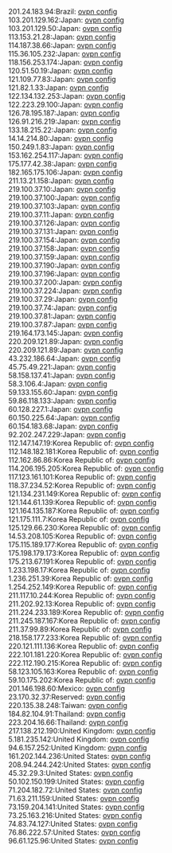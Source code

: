 201.24.183.94:Brazil: [ovpn config](vpn/201_24_183_94.ovpn)  
103.201.129.162:Japan: [ovpn config](vpn/103_201_129_162.ovpn)  
103.201.129.50:Japan: [ovpn config](vpn/103_201_129_50.ovpn)  
113.153.21.28:Japan: [ovpn config](vpn/113_153_21_28.ovpn)  
114.187.38.66:Japan: [ovpn config](vpn/114_187_38_66.ovpn)  
115.36.105.232:Japan: [ovpn config](vpn/115_36_105_232.ovpn)  
118.156.253.174:Japan: [ovpn config](vpn/118_156_253_174.ovpn)  
120.51.50.19:Japan: [ovpn config](vpn/120_51_50_19.ovpn)  
121.109.77.83:Japan: [ovpn config](vpn/121_109_77_83.ovpn)  
121.82.1.33:Japan: [ovpn config](vpn/121_82_1_33.ovpn)  
122.134.132.253:Japan: [ovpn config](vpn/122_134_132_253.ovpn)  
122.223.29.100:Japan: [ovpn config](vpn/122_223_29_100.ovpn)  
126.78.195.187:Japan: [ovpn config](vpn/126_78_195_187.ovpn)  
126.91.216.219:Japan: [ovpn config](vpn/126_91_216_219.ovpn)  
133.18.215.22:Japan: [ovpn config](vpn/133_18_215_22.ovpn)  
14.14.214.80:Japan: [ovpn config](vpn/14_14_214_80.ovpn)  
150.249.1.83:Japan: [ovpn config](vpn/150_249_1_83.ovpn)  
153.162.254.117:Japan: [ovpn config](vpn/153_162_254_117.ovpn)  
175.177.42.38:Japan: [ovpn config](vpn/175_177_42_38.ovpn)  
182.165.175.106:Japan: [ovpn config](vpn/182_165_175_106.ovpn)  
211.13.21.158:Japan: [ovpn config](vpn/211_13_21_158.ovpn)  
219.100.37.10:Japan: [ovpn config](vpn/219_100_37_10.ovpn)  
219.100.37.100:Japan: [ovpn config](vpn/219_100_37_100.ovpn)  
219.100.37.103:Japan: [ovpn config](vpn/219_100_37_103.ovpn)  
219.100.37.11:Japan: [ovpn config](vpn/219_100_37_11.ovpn)  
219.100.37.126:Japan: [ovpn config](vpn/219_100_37_126.ovpn)  
219.100.37.131:Japan: [ovpn config](vpn/219_100_37_131.ovpn)  
219.100.37.154:Japan: [ovpn config](vpn/219_100_37_154.ovpn)  
219.100.37.158:Japan: [ovpn config](vpn/219_100_37_158.ovpn)  
219.100.37.159:Japan: [ovpn config](vpn/219_100_37_159.ovpn)  
219.100.37.190:Japan: [ovpn config](vpn/219_100_37_190.ovpn)  
219.100.37.196:Japan: [ovpn config](vpn/219_100_37_196.ovpn)  
219.100.37.200:Japan: [ovpn config](vpn/219_100_37_200.ovpn)  
219.100.37.224:Japan: [ovpn config](vpn/219_100_37_224.ovpn)  
219.100.37.29:Japan: [ovpn config](vpn/219_100_37_29.ovpn)  
219.100.37.74:Japan: [ovpn config](vpn/219_100_37_74.ovpn)  
219.100.37.81:Japan: [ovpn config](vpn/219_100_37_81.ovpn)  
219.100.37.87:Japan: [ovpn config](vpn/219_100_37_87.ovpn)  
219.164.173.145:Japan: [ovpn config](vpn/219_164_173_145.ovpn)  
220.209.121.89:Japan: [ovpn config](vpn/220_209_121_89.ovpn)  
220.209.121.89:Japan: [ovpn config](vpn/220_209_121_89.ovpn)  
43.232.186.64:Japan: [ovpn config](vpn/43_232_186_64.ovpn)  
45.75.49.221:Japan: [ovpn config](vpn/45_75_49_221.ovpn)  
58.158.137.41:Japan: [ovpn config](vpn/58_158_137_41.ovpn)  
58.3.106.4:Japan: [ovpn config](vpn/58_3_106_4.ovpn)  
59.133.155.60:Japan: [ovpn config](vpn/59_133_155_60.ovpn)  
59.86.118.133:Japan: [ovpn config](vpn/59_86_118_133.ovpn)  
60.128.227.1:Japan: [ovpn config](vpn/60_128_227_1.ovpn)  
60.150.225.64:Japan: [ovpn config](vpn/60_150_225_64.ovpn)  
60.154.183.68:Japan: [ovpn config](vpn/60_154_183_68.ovpn)  
92.202.247.229:Japan: [ovpn config](vpn/92_202_247_229.ovpn)  
112.147.147.19:Korea Republic of: [ovpn config](vpn/112_147_147_19.ovpn)  
112.148.182.181:Korea Republic of: [ovpn config](vpn/112_148_182_181.ovpn)  
112.162.86.86:Korea Republic of: [ovpn config](vpn/112_162_86_86.ovpn)  
114.206.195.205:Korea Republic of: [ovpn config](vpn/114_206_195_205.ovpn)  
117.123.161.101:Korea Republic of: [ovpn config](vpn/117_123_161_101.ovpn)  
118.37.234.52:Korea Republic of: [ovpn config](vpn/118_37_234_52.ovpn)  
121.134.231.149:Korea Republic of: [ovpn config](vpn/121_134_231_149.ovpn)  
121.144.61.139:Korea Republic of: [ovpn config](vpn/121_144_61_139.ovpn)  
121.164.135.187:Korea Republic of: [ovpn config](vpn/121_164_135_187.ovpn)  
121.175.111.7:Korea Republic of: [ovpn config](vpn/121_175_111_7.ovpn)  
125.129.66.230:Korea Republic of: [ovpn config](vpn/125_129_66_230.ovpn)  
14.53.208.105:Korea Republic of: [ovpn config](vpn/14_53_208_105.ovpn)  
175.115.189.177:Korea Republic of: [ovpn config](vpn/175_115_189_177.ovpn)  
175.198.179.173:Korea Republic of: [ovpn config](vpn/175_198_179_173.ovpn)  
175.213.67.191:Korea Republic of: [ovpn config](vpn/175_213_67_191.ovpn)  
1.233.198.17:Korea Republic of: [ovpn config](vpn/1_233_198_17.ovpn)  
1.236.251.39:Korea Republic of: [ovpn config](vpn/1_236_251_39.ovpn)  
1.254.252.149:Korea Republic of: [ovpn config](vpn/1_254_252_149.ovpn)  
211.117.10.244:Korea Republic of: [ovpn config](vpn/211_117_10_244.ovpn)  
211.202.92.13:Korea Republic of: [ovpn config](vpn/211_202_92_13.ovpn)  
211.224.233.189:Korea Republic of: [ovpn config](vpn/211_224_233_189.ovpn)  
211.245.187.167:Korea Republic of: [ovpn config](vpn/211_245_187_167.ovpn)  
211.37.99.89:Korea Republic of: [ovpn config](vpn/211_37_99_89.ovpn)  
218.158.177.233:Korea Republic of: [ovpn config](vpn/218_158_177_233.ovpn)  
220.121.111.136:Korea Republic of: [ovpn config](vpn/220_121_111_136.ovpn)  
222.101.181.220:Korea Republic of: [ovpn config](vpn/222_101_181_220.ovpn)  
222.112.190.215:Korea Republic of: [ovpn config](vpn/222_112_190_215.ovpn)  
58.123.105.163:Korea Republic of: [ovpn config](vpn/58_123_105_163.ovpn)  
59.10.175.202:Korea Republic of: [ovpn config](vpn/59_10_175_202.ovpn)  
201.146.198.60:Mexico: [ovpn config](vpn/201_146_198_60.ovpn)  
23.170.32.37:Reserved: [ovpn config](vpn/23_170_32_37.ovpn)  
220.135.38.248:Taiwan: [ovpn config](vpn/220_135_38_248.ovpn)  
184.82.104.91:Thailand: [ovpn config](vpn/184_82_104_91.ovpn)  
223.204.16.66:Thailand: [ovpn config](vpn/223_204_16_66.ovpn)  
217.138.212.190:United Kingdom: [ovpn config](vpn/217_138_212_190.ovpn)  
5.181.235.142:United Kingdom: [ovpn config](vpn/5_181_235_142.ovpn)  
94.6.157.252:United Kingdom: [ovpn config](vpn/94_6_157_252.ovpn)  
161.202.144.236:United States: [ovpn config](vpn/161_202_144_236.ovpn)  
208.94.244.242:United States: [ovpn config](vpn/208_94_244_242.ovpn)  
45.32.29.3:United States: [ovpn config](vpn/45_32_29_3.ovpn)  
50.102.150.199:United States: [ovpn config](vpn/50_102_150_199.ovpn)  
71.204.182.72:United States: [ovpn config](vpn/71_204_182_72.ovpn)  
71.63.211.159:United States: [ovpn config](vpn/71_63_211_159.ovpn)  
73.159.204.141:United States: [ovpn config](vpn/73_159_204_141.ovpn)  
73.25.163.216:United States: [ovpn config](vpn/73_25_163_216.ovpn)  
74.83.74.127:United States: [ovpn config](vpn/74_83_74_127.ovpn)  
76.86.222.57:United States: [ovpn config](vpn/76_86_222_57.ovpn)  
96.61.125.96:United States: [ovpn config](vpn/96_61_125_96.ovpn)  
